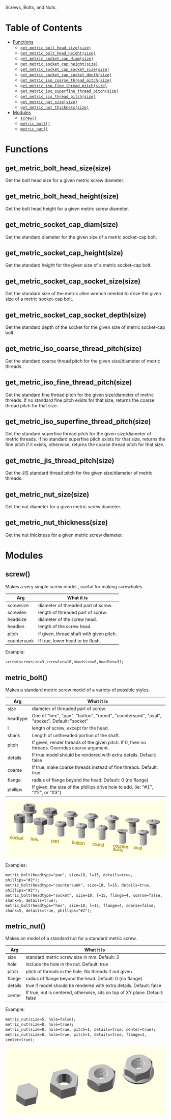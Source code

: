 Screws, Bolts, and Nuts.

# Table of Contents

- [Functions](#functions)
    - [`get_metric_bolt_head_size(size)`](#get_metric_bolt_head_sizesize)
    - [`get_metric_bolt_head_height(size)`](#get_metric_bolt_head_heightsize)
    - [`get_metric_socket_cap_diam(size)`](#get_metric_socket_cap_diamsize)
    - [`get_metric_socket_cap_height(size)`](#get_metric_socket_cap_heightsize)
    - [`get_metric_socket_cap_socket_size(size)`](#get_metric_socket_cap_socket_sizesize)
    - [`get_metric_socket_cap_socket_depth(size)`](#get_metric_socket_cap_socket_depthsize)
    - [`get_metric_iso_coarse_thread_pitch(size)`](#get_metric_iso_coarse_thread_pitchsize)
    - [`get_metric_iso_fine_thread_pitch(size)`](#get_metric_iso_fine_thread_pitchsize)
    - [`get_metric_iso_superfine_thread_pitch(size)`](#get_metric_iso_superfine_thread_pitchsize)
    - [`get_metric_jis_thread_pitch(size)`](#get_metric_jis_thread_pitchsize)
    - [`get_metric_nut_size(size)`](#get_metric_nut_sizesize)
    - [`get_metric_nut_thickness(size)`](#get_metric_nut_thicknesssize)
- [Modules](#modules)
    - [`screw()`](#screw)
    - [`metric_bolt()`](#metric_bolt)
    - [`metric_nut()`](#metric_nut)



# Functions

## get\_metric\_bolt\_head\_size(size)
Get the bolt head size for a given metric screw diameter.



## get\_metric\_bolt\_head\_height(size)
Get the bolt head height for a given metric screw diameter.



## get\_metric\_socket\_cap\_diam(size)
Get the standard diameter for the given size of a metric
socket-cap bolt.



## get\_metric\_socket\_cap\_height(size)
Get the standard height for the given size of a metric
socket-cap bolt.



## get\_metric\_socket\_cap\_socket\_size(size)
Get the standard size of the metric allen wrench needed to
drive the given size of a metric socket-cap bolt.



## get\_metric\_socket\_cap\_socket\_depth(size)
Get the standard depth of the socket for the given size of
metric socket-cap bolt.



## get\_metric\_iso\_coarse\_thread\_pitch(size)
Get the standard coarse thread pitch for the given size/diameter
of metric threads.



## get\_metric\_iso\_fine\_thread\_pitch(size)
Get the standard fine thread pitch for the given size/diameter
of metric threads.  If no standard fine pitch exists for that
size, returns the coarse thread pitch for that size.



## get\_metric\_iso\_superfine\_thread\_pitch(size)
Get the standard superfine thread pitch for the given
size/diameter of metric threads.  If no standard superfine
pitch exists for that size, returns the fine pitch if it
exists, otherwise, returns the coarse thread pitch for
that size.



## get\_metric\_jis\_thread\_pitch(size)
Get the JIS standard thread pitch for the given size/diameter
of metric threads.



## get\_metric\_nut\_size(size)
Get the nut diameter for a given metric screw diameter.



## get\_metric\_nut\_thickness(size)
Get the nut thickness for a given metric screw diameter.



# Modules

## screw()
Makes a very simple screw model , useful for making screwholes.

Arg         | What it is
----------- | -----------------------------
screwsize   | diameter of threaded part of screw.
screwlen    | length of threaded part of screw.
headsize    | diameter of the screw head.
headlen     | length of the screw head.
pitch       | if given, thread shaft with given pitch.
countersunk | If true, lower head to be flush.

Example:

    screw(screwsize=3,screwlen=10,headsize=6,headlen=3);



## metric\_bolt()
Makes a standard metric screw model of a variety of possible styles.

Arg         | What it is
----------- | -----------------------------
size        | diameter of threaded part of screw.
headtype    | One of "hex", "pan", "button", "round", "countersunk", "oval", "socket".  Default: "socket"
l           | length of screw, except for the head.
shank       | Length of unthreaded portion of the shaft.
pitch       | If given, render threads of the given pitch.  If 0, then no threads.  Overrides coarse argument.
details     | If true model should be rendered with extra details.  Default: false
coarse      | If true, make coarse threads instead of fine threads.  Default: true
flange      | radius of flange beyond the head.  Default: 0 (no flange)
phillips    | If given, the size of the phillips drive hole to add.  (ie: "#1", "#2", or "#3")

![Types of metric\_bolt()](images/metric_screws/metric_bolts.png)

Examples:

    metric_bolt(headtype="pan", size=10, l=15, details=true, phillips="#2");
    metric_bolt(headtype="countersunk", size=10, l=15, details=true, phillips="#2");
    metric_bolt(headtype="socket", size=10, l=15, flange=4, coarse=false, shank=5, details=true);
    metric_bolt(headtype="hex", size=10, l=15, flange=4, coarse=false, shank=5, details=true, phillips="#2");



## metric\_nut()
Makes an model of a standard nut for a standard metric screw.

Arg       | What it is
--------- | -----------------------------
size      | standard metric screw size in mm. Default: 3
hole      | include the hole in the nut.  Default: true
pitch     | pitch of threads in the hole.  No threads if not given.
flange    | radius of flange beyond the head.  Default: 0 (no flange)
details   | true if model should be rendered with extra details.  Default: false
center    | If true, nut is centered, otherwise, sits on top of XY plane.  Default: false

Example:

    metric_nut(size=5, hole=false);
    metric_nut(size=8, hole=true);
    metric_nut(size=8, hole=true, pitch=1, details=true, center=true);
    metric_nut(size=8, hole=true, pitch=1, details=true, flange=3, center=true);

![metric\_nut() Examples](images/metric_screws/metric_nuts.png)



